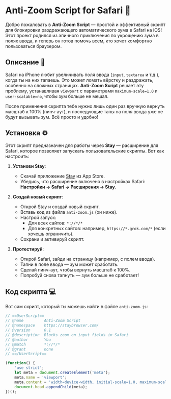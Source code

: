 # Anti-Zoom Script for Safari 🚀

Добро пожаловать в **Anti-Zoom Script** — простой и эффективный скрипт для блокировки раздражающего автоматического зума в Safari на iOS! Этот проект родился из эпичного приключения по укрощению зума в полях ввода, и теперь он готов помочь всем, кто хочет комфортно пользоваться браузером.

## Описание 📜

Safari на iPhone любит увеличивать поля ввода (`input`, `textarea` и т.д.), когда ты на них тапаешь. Это может ломать вёрстку и раздражать, особенно на сложных страницах. **Anti-Zoom Script** решает эту проблему, устанавливая `viewport` с параметрами `maximum-scale=1.0` и `user-scalable=no`, чтобы зум больше не мешал.

После применения скрипта тебе нужно лишь один раз вручную вернуть масштаб к 100% (пинч-аут), и последующие тапы на поля ввода уже не будут вызывать зум. Всё просто и удобно!

## Установка ⚙️

Этот скрипт предназначен для работы через **Stay** — расширение для Safari, которое позволяет запускать пользовательские скрипты. Вот как настроить:

1. **Установи Stay**:
   - Скачай приложение [Stay](https://apps.apple.com/us/app/stay-for-safari/id1594180795) из App Store.
   - Убедись, что расширение включено в настройках Safari: **Настройки → Safari → Расширения → Stay**.

2. **Создай новый скрипт**:
   - Открой Stay и создай новый скрипт.
   - Вставь код из файла `anti-zoom.js` (он ниже).
   - Настрой запуск:
     - Для всех сайтов: `*://*/*`
     - Для конкретных сайтов: например, `https://*.grok.com/*` (если хочешь ограничить).
   - Сохрани и активируй скрипт.

3. **Протестируй**:
   - Открой Safari, зайди на страницу (например, с полем ввода).
   - Тапни в поле ввода — зум может сработать.
   - Сделай пинч-аут, чтобы вернуть масштаб к 100%.
   - Попробуй снова тапнуть — зум больше не сработает!

## Код скрипта 💻

Вот сам скрипт, который ты можешь найти в файле `anti-zoom.js`:

```javascript
// ==UserScript==
// @name         Anti-Zoom Script
// @namespace    https://staybrowser.com/
// @version      0.1
// @description  Blocks zoom on input fields in Safari
// @author       You
// @match        *://*/*
// @grant        none
// ==/UserScript==

(function() {
    'use strict';
    let meta = document.createElement('meta');
    meta.name = 'viewport';
    meta.content = 'width=device-width, initial-scale=1.0, maximum-scale=1.0, user-scalable=no';
    document.head.appendChild(meta);
})();
